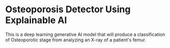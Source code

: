 # Osteoporosis Detector Using Explainable AI
This is a deep learning generative AI model that will produce a classification of Osteoporotic stage from analyzing an X-ray of a patient's femur. 

